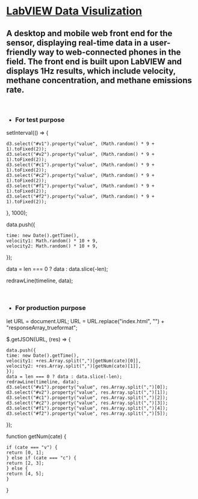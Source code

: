 # <ins> LabVIEW Data Visulization</ins>

## A desktop and mobile web front end for the sensor, displaying real-time data in a user-friendly way to web-connected phones in the field. The front end is built upon LabVIEW and displays 1Hz results, which include velocity, methane concentration, and methane emissions rate.

<br>

* ### For test purpose 

setInterval(() => {

    d3.select("#v1").property("value", (Math.random() * 9 + 1).toFixed(2));
    d3.select("#v2").property("value", (Math.random() * 9 + 1).toFixed(2));
    d3.select("#c1").property("value", (Math.random() * 9 + 1).toFixed(2));
    d3.select("#c2").property("value", (Math.random() * 9 + 1).toFixed(2));
    d3.select("#f1").property("value", (Math.random() * 9 + 1).toFixed(2));
    d3.select("#f2").property("value", (Math.random() * 9 + 1).toFixed(2));
}, 1000);

data.push({ 

    time: new Date().getTime(), 
    velocity1: Math.random() * 10 + 9, 
    velocity2: Math.random() * 10 + 9, 
});

data = len === 0 ? data : data.slice(-len);

redrawLine(timeline, data);

<br>

* ### For production purpose 

let URL = document.URL;
URL = URL.replace("index.html", "") + "responseArray_trueformat";

$.getJSON(URL, (res) => {

    data.push({
    time: new Date().getTime(),
    velocity1: +res.Array.split(",")[getNum(cate)[0]],
    velocity2: +res.Array.split(",")[getNum(cate)[1]],
    });
    data = len === 0 ? data : data.slice(-len);
    redrawLine(timeline, data);
    d3.select("#v1").property("value", res.Array.split(",")[0]);
    d3.select("#v2").property("value", res.Array.split(",")[1]);
    d3.select("#c1").property("value", res.Array.split(",")[2]);
    d3.select("#c2").property("value", res.Array.split(",")[3]);
    d3.select("#f1").property("value", res.Array.split(",")[4]);
    d3.select("#f2").property("value", res.Array.split(",")[5]);
});

function getNum(cate) {

    if (cate === "v") {
    return [0, 1];
    } else if (cate === "c") {
    return [2, 3];
    } else {
    return [4, 5];
    }
}

